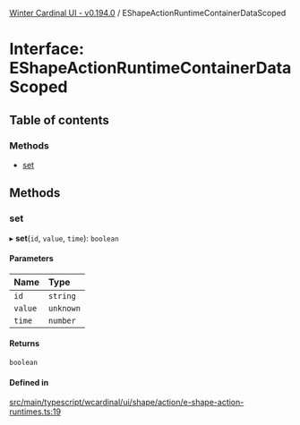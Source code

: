 [Winter Cardinal UI - v0.194.0](../index.md) / EShapeActionRuntimeContainerDataScoped

# Interface: EShapeActionRuntimeContainerDataScoped

## Table of contents

### Methods

- [set](EShapeActionRuntimeContainerDataScoped.md#set)

## Methods

### set

▸ **set**(`id`, `value`, `time`): `boolean`

#### Parameters

| Name | Type |
| :------ | :------ |
| `id` | `string` |
| `value` | `unknown` |
| `time` | `number` |

#### Returns

`boolean`

#### Defined in

[src/main/typescript/wcardinal/ui/shape/action/e-shape-action-runtimes.ts:19](https://github.com/winter-cardinal/winter-cardinal-ui/blob/v0.194.0/src/main/typescript/wcardinal/ui/shape/action/e-shape-action-runtimes.ts#L19)
